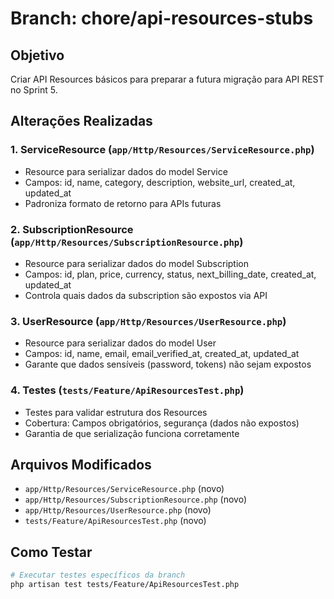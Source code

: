 # Branch: chore/api-resources-stubs

## Objetivo
Criar API Resources básicos para preparar a futura migração para API REST no Sprint 5.

## Alterações Realizadas

### 1. ServiceResource (`app/Http/Resources/ServiceResource.php`)
- Resource para serializar dados do model Service
- Campos: id, name, category, description, website_url, created_at, updated_at
- Padroniza formato de retorno para APIs futuras

### 2. SubscriptionResource (`app/Http/Resources/SubscriptionResource.php`) 
- Resource para serializar dados do model Subscription
- Campos: id, plan, price, currency, status, next_billing_date, created_at, updated_at
- Controla quais dados da subscription são expostos via API

### 3. UserResource (`app/Http/Resources/UserResource.php`)
- Resource para serializar dados do model User
- Campos: id, name, email, email_verified_at, created_at, updated_at
- Garante que dados sensíveis (password, tokens) não sejam expostos

### 4. Testes (`tests/Feature/ApiResourcesTest.php`)
- Testes para validar estrutura dos Resources
- Cobertura: Campos obrigatórios, segurança (dados não expostos)
- Garantia de que serialização funciona corretamente

## Arquivos Modificados
- `app/Http/Resources/ServiceResource.php` (novo)
- `app/Http/Resources/SubscriptionResource.php` (novo)
- `app/Http/Resources/UserResource.php` (novo)
- `tests/Feature/ApiResourcesTest.php` (novo)

## Como Testar
```bash
# Executar testes específicos da branch
php artisan test tests/Feature/ApiResourcesTest.php